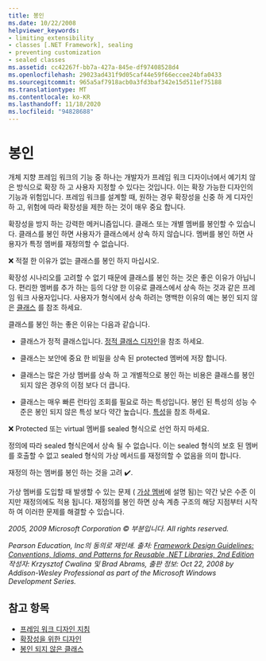 ```yaml
---
title: 봉인
ms.date: 10/22/2008
helpviewer_keywords:
- limiting extensibility
- classes [.NET Framework], sealing
- preventing customization
- sealed classes
ms.assetid: cc42267f-bb7a-427a-845e-df97408528d4
ms.openlocfilehash: 29023ad431f9d05caf44e59f66eccee24bfa0433
ms.sourcegitcommit: 965a5af7918acb0a3fd3baf342e15d511ef75188
ms.translationtype: MT
ms.contentlocale: ko-KR
ms.lasthandoff: 11/18/2020
ms.locfileid: "94828688"
---
```

# <a name="sealing"></a>봉인
개체 지향 프레임 워크의 기능 중 하나는 개발자가 프레임 워크 디자이너에서 예기치 않은 방식으로 확장 하 고 사용자 지정할 수 있다는 것입니다. 이는 확장 가능한 디자인의 기능과 위험입니다. 프레임 워크를 설계할 때, 원하는 경우 확장성을 신중 하 게 디자인 하 고, 위험에 따라 확장성을 제한 하는 것이 매우 중요 합니다.

 확장성을 방지 하는 강력한 메커니즘입니다. 클래스 또는 개별 멤버를 봉인할 수 있습니다. 클래스를 봉인 하면 사용자가 클래스에서 상속 하지 않습니다. 멤버를 봉인 하면 사용자가 특정 멤버를 재정의할 수 없습니다.

 ❌ 적절 한 이유가 없는 클래스를 봉인 하지 마십시오.

 확장성 시나리오를 고려할 수 없기 때문에 클래스를 봉인 하는 것은 좋은 이유가 아닙니다. 편리한 멤버를 추가 하는 등의 다양 한 이유로 클래스에서 상속 하는 것과 같은 프레임 워크 사용자입니다. 사용자가 형식에서 상속 하려는 명백한 이유의 예는 봉인 되지 않은 [클래스](unsealed-classes.md) 를 참조 하세요.

 클래스를 봉인 하는 좋은 이유는 다음과 같습니다.

- 클래스가 정적 클래스입니다. [정적 클래스 디자인](static-class.md)을 참조 하세요.

- 클래스는 보안에 중요 한 비밀을 상속 된 protected 멤버에 저장 합니다.

- 클래스는 많은 가상 멤버를 상속 하 고 개별적으로 봉인 하는 비용은 클래스를 봉인 되지 않은 경우의 이점 보다 더 큽니다.

- 클래스는 매우 빠른 런타임 조회를 필요로 하는 특성입니다. 봉인 된 특성의 성능 수준은 봉인 되지 않은 특성 보다 약간 높습니다. [특성](attributes.md)을 참조 하세요.

 ❌ Protected 또는 virtual 멤버를 sealed 형식으로 선언 하지 마세요.

 정의에 따라 sealed 형식은에서 상속 될 수 없습니다. 이는 sealed 형식의 보호 된 멤버를 호출할 수 없고 sealed 형식의 가상 메서드를 재정의할 수 없음을 의미 합니다.

 재정의 하는 멤버를 봉인 하는 것을 고려 ✔️.

 가상 멤버를 도입할 때 발생할 수 있는 문제 ( [가상 멤버](virtual-members.md)에 설명 됨)는 약간 낮은 수준 이지만 재정의에도 적용 됩니다. 재정의를 봉인 하면 상속 계층 구조의 해당 지점부터 시작 하 여 이러한 문제를 해결할 수 있습니다.

 *2005, 2009 Microsoft Corporation © 부분입니다. All rights reserved.*

 *Pearson Education, Inc의 동의로 재인쇄. 출처: [Framework Design Guidelines: Conventions, Idioms, and Patterns for Reusable .NET Libraries, 2nd Edition](https://www.informit.com/store/framework-design-guidelines-conventions-idioms-and-9780321545619) 작성자: Krzysztof Cwalina 및 Brad Abrams, 출판 정보: Oct 22, 2008 by Addison-Wesley Professional as part of the Microsoft Windows Development Series.*

## <a name="see-also"></a>참고 항목

- [프레임 워크 디자인 지침](index.md)
- [확장성을 위한 디자인](designing-for-extensibility.md)
- [봉인 되지 않은 클래스](unsealed-classes.md)
